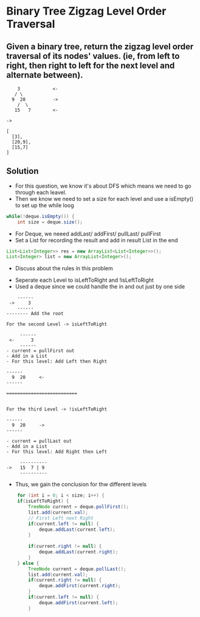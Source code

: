 # Binary Tree Zigzag Level Order Traversal

## Given a binary tree, return the zigzag level order traversal of its nodes' values. (ie, from left to right, then right to left for the next level and alternate between).

```
    3            <-
   / \
  9  20          ->
    /  \
   15   7        <-

->

[
  [3],
  [20,9],
  [15,7]
]
```

## Solution
- For this question, we know it's about DFS which means we need to go through each leavel.
- Then we know we need to set a size for each level and use a isEmpty() to set up the while loog
```java
while(!deque.isEmpty()) {
    int size = deque.size();
```

- For Deque, we neeed addLast/ addFirst/ pullLast/ pullFirst
- Set a List for recording the result and add in result List in the end
```java
List<List<Integer>> res = new ArrayList<List<Integer>>();
List<Integer> list = new ArrayList<Integer>();
```


- Discuss about the rules in this problem
* Seperate each Level to isLeftToRight and !isLeftToRight
* Used a deque since we could handle the in and out just by one side

```
    ------
 ->     3  
    ------
-------- Add the root

For the second Level -> isLeftToRight

     ------
 <-      3   
     ------
- current = pullFirst out
- Add in a List
- For this level: Add Left then Right

------
  9  20     <-
------

==========================


For the third Level -> !isLeftToRight

------
  9  20     ->
------

- current = pullLast out
- Add in a List
- For this level: Add Right then Left

     ----------
->   15  7 | 9
     ----------
```

- Thus, we gain the conclusion for thw different levels
```java
    for (int i = 0; i < size; i++) {
    if(isLeftToRight) {
        TreeNode current = deque.pollFirst();
        list.add(current.val);
        // First Left next Right
        if(current.left != null) {
            deque.addLast(current.left);
        } 
        
        if(current.right != null) {
            deque.addLast(current.right);
        }
    } else {
        TreeNode current = deque.pollLast();
        list.add(current.val);
        if(current.right != null) {
            deque.addFirst(current.right);
        }
        if(current.left != null) {
            deque.addFirst(current.left);
        }
```